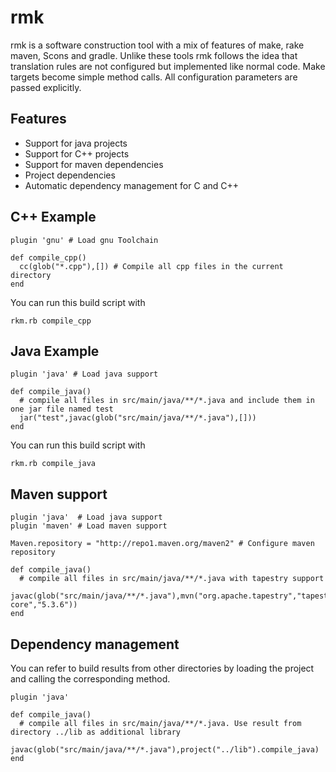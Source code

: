 # rmk

rmk is a software construction tool with a mix of features of make, rake maven, Scons and gradle. Unlike these tools rmk follows the idea that translation rules are not configured but implemented like normal code. Make targets become simple method calls. All configuration parameters are passed explicitly.


## Features

* Support for java projects
* Support for C++ projects
* Support for maven dependencies
* Project dependencies
* Automatic dependency management for C and C++


## C++ Example


    plugin 'gnu' # Load gnu Toolchain
    
    def compile_cpp()
      cc(glob("*.cpp"),[]) # Compile all cpp files in the current directory
    end

You can run this build script with

    rkm.rb compile_cpp

## Java Example

    plugin 'java' # Load java support
    
    def compile_java()
      # compile all files in src/main/java/**/*.java and include them in one jar file named test
      jar("test",javac(glob("src/main/java/**/*.java"),[])) 
    end

You can run this build script with

    rkm.rb compile_java

## Maven support

    plugin 'java'  # Load java support
    plugin 'maven' # Load maven support

    Maven.repository = "http://repo1.maven.org/maven2" # Configure maven repository

    def compile_java()
      # compile all files in src/main/java/**/*.java with tapestry support
      javac(glob("src/main/java/**/*.java"),mvn("org.apache.tapestry","tapestry-core","5.3.6")) 
    end

## Dependency management

You can refer to build results from other directories by loading the project and calling the corresponding method.

    plugin 'java'

    def compile_java()
      # compile all files in src/main/java/**/*.java. Use result from directory ../lib as additional library
      javac(glob("src/main/java/**/*.java"),project("../lib").compile_java)
    end
